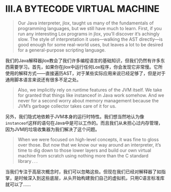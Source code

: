 # III.A BYTECODE VIRTUAL MACHINE

> Our Java interpreter, jlox, taught us many of the fundamentals of programming languages, but we still have much to learn. First, if you run any interesting Lox programs in jlox, you’ll discover it’s achingly slow. The style of interpretation it uses—walking the AST directly—is good enough for some real-world uses, but leaves a lot to be desired for a general-purpose scripting language.

我们的Java解释器jlox教会了我们许多编程语言的基础知识，但我们仍然有许多东西需要学习。首先，如果你在jlox中运行任何Lox程序，你会发现它非常慢。它所使用的解释方式——直接遍历AST，对于某些实际应用来说已经足够了，但是对于通用脚本语言来说还有很多不足之处。

> Also, we implicitly rely on runtime features of the JVM itself. We take for granted that things like instanceof in Java work somehow. And we never for a second worry about memory management because the JVM’s garbage collector takes care of it for us.

另外，我们隐式地依赖于JVM本身的运行时特性。我们想当然地认为像`instanceof`这样的语句在Java中是可以工作的。而且我们从未担心过内存管理，因为JVM的垃圾收集器为我们解决了这个问题。

> When we were focused on high-level concepts, it was fine to gloss over those. But now that we know our way around an interpreter, it’s time to dig down to those lower layers and build our own virtual machine from scratch using nothing more than the C standard library . . . 

当我们专注于高层次概念时，我们可以忽略这些。但现在我们已经对解释器了如指掌，是时候深入到这些底层，从头开始构建我们自己的虚拟机，只用C语言标准库就可以了……